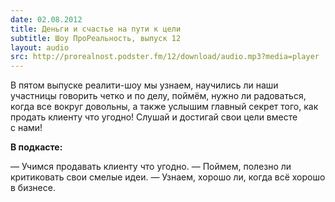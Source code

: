 ```yaml
---
date: 02.08.2012
title: Деньги и счастье на пути к цели
subtitle: Шоу ПроРеальность, выпуск 12
layout: audio
src: http://prorealnost.podster.fm/12/download/audio.mp3?media=player
---
```


В пятом выпуске реалити-шоу мы узнаем, научились ли наши участницы говорить четко и по делу, поймём, нужно ли радоваться, когда все вокруг довольны, а также услышим главный секрет того, как продать клиенту что угодно! Слушай и достигай свои цели вместе с нами!

**В подкасте:**

— Учимся продавать клиенту что угодно.
— Поймем, полезно ли критиковать свои смелые идеи.
— Узнаем, хорошо ли, когда всё хорошо в бизнесе.

